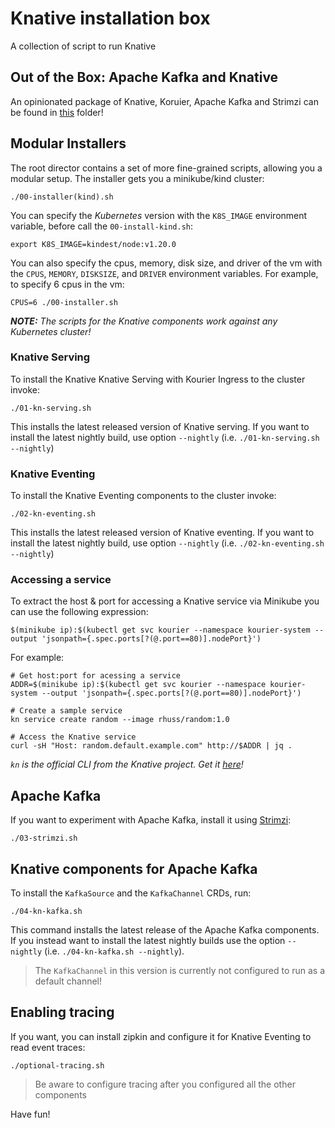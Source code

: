 # Knative installation box

A collection of script to run Knative

## Out of the Box: Apache Kafka and Knative

An opinionated package of Knative, Koruier, Apache Kafka and Strimzi can be found in [this](ootb_kafka) folder!

## Modular Installers

The root director contains a set of more fine-grained scripts, allowing you a modular setup.
The installer gets you a minikube/kind cluster:

```shell
./00-installer(kind).sh
```

You can specify the _Kubernetes_ version with the `K8S_IMAGE` environment variable, before call the `00-install-kind.sh`:
```shell
export K8S_IMAGE=kindest/node:v1.20.0
```

You can also specify the cpus, memory, disk size, and driver of the vm with the `CPUS`, `MEMORY`, `DISKSIZE`, and `DRIVER` environment
variables. For example, to specify 6 cpus in the vm:
```shell
CPUS=6 ./00-installer.sh
```

_**NOTE:** The scripts for the Knative components work against any Kubernetes cluster!_

### Knative Serving

To install the Knative Knative Serving with Kourier Ingress to the cluster invoke:

```shell
./01-kn-serving.sh
```

This installs the latest released version of Knative serving.
If you want to install the latest nightly build, use option `--nightly` (i.e. `./01-kn-serving.sh --nightly`)

### Knative Eventing

To install the Knative Eventing components to the cluster invoke:

```shell
./02-kn-eventing.sh
```

This installs the latest released version of Knative eventing.
If you want to install the latest nightly build, use option `--nightly` (i.e. `./02-kn-eventing.sh --nightly`)

### Accessing a service

To extract the host & port for accessing a Knative service via Minikube you can use the following expression:

```
$(minikube ip):$(kubectl get svc kourier --namespace kourier-system --output 'jsonpath={.spec.ports[?(@.port==80)].nodePort}')
```

For example:

```
# Get host:port for acessing a service
ADDR=$(minikube ip):$(kubectl get svc kourier --namespace kourier-system --output 'jsonpath={.spec.ports[?(@.port==80)].nodePort}')

# Create a sample service
kn service create random --image rhuss/random:1.0

# Access the Knative service
curl -sH "Host: random.default.example.com" http://$ADDR | jq .
```

_`kn` is the official CLI from the Knative project. Get it [here](https://github.com/knative/client/releases/latest)!_

## Apache Kafka

If you want to experiment with Apache Kafka, install it using [Strimzi](https://strimzi.io):

```shell
./03-strimzi.sh
```

## Knative components for Apache Kafka

To install the `KafkaSource` and the `KafkaChannel` CRDs, run:

```shell
./04-kn-kafka.sh
```

This command installs the latest release of the Apache Kafka components.
If you instead want to install the latest nightly builds use the option `--nightly` (i.e. `./04-kn-kafka.sh --nightly`).

> The `KafkaChannel` in this version is currently not configured to run as a default channel!

## Enabling tracing

If you want, you can install zipkin and configure it for Knative Eventing to read event traces:

```shell
./optional-tracing.sh
```

> Be aware to configure tracing after you configured all the other components

Have fun!
